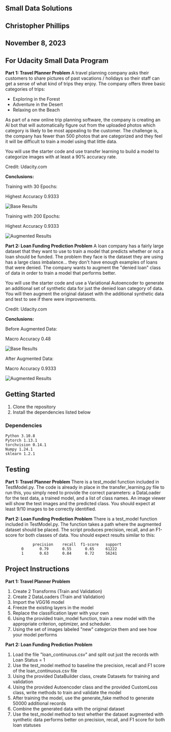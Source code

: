 ## Small Data Solutions
## Christopher Phillips
## November 8, 2023
## For Udacity Small Data Program

**Part 1: Travel Planner Problem**
A travel planning company asks their customers to share pictures of past vacations / holidays so their staff can get a sense of what kind of trips they enjoy. The company offers three basic categories of trips:
- Exploring in the Forest
- Adventure in the Desert
- Relaxing on the Beach 

As part of a new online trip planning software, the company is creating an AI bot that will automatically figure out from the uploaded photos which category is likely to be most appealing to the customer.  The challenge is, the company has fewer than 500 photos that are categorized and they feel it will be difficult to train a model using that little data. 

You will use the starter code and use transfer learning to build a model to categorize images with at least a 90% accuracy rate. 

Credit: Udacity.com


**Conclusions:**

Training with 30 Epochs:

Highest Accuracy 0.9333

![Base Results](https://github.com/[username]/[reponame]/blob/[branch]/travel_plan_30_epochs.jpg?raw=true)

Training with 200 Epochs:

Highest Accuracy 0.9333

![Augmented Results](https://github.com/[username]/[reponame]/blob/[branch]/travel_plan_200_epochs.jpg?raw=true)

**Part 2: Loan Funding Prediction Problem**
A loan company has a fairly large dataset that they want to use to train a model that predicts whether or not a loan should be funded.  The problem they face is the dataset they are using has a large class imbalance... they don't have enough examples of loans that were denied. The company wants to augment the "denied loan" class of data in order to train a model that performs better.  

You will use the starter code and use a Variational Autoencoder to generate an additional set of synthetic data for just the denied loan category of data. You will then augment the original dataset with the additional synthetic data and test to see if there were improvements.  

Credit: Udacity.com

**Conclusions:**

Before Augmented Data:

Macro Accuracy 0.48

![Base Results](https://github.com/[username]/[reponame]/blob/[branch]/loan_status_base.jpg?raw=true)


After Augmented Data:

Macro Accuracy 0.9333

![Augmented Results](https://github.com/[username]/[reponame]/blob/[branch]/loan_status_augmented.jpg?raw=true)

## Getting Started

1. Clone the repository
1. Install the dependencies listed below

### Dependencies

```
Python 3.10.8
Pytorch 1.13.1
torchvision 0.14.1
Numpy 1.24.1
sklearn 1.2.1
```

## Testing

**Part 1: Travel Planner Problem**
There is a test_model function included in TestModel.py. The code is already in place in the transfer_learning.py file to run this, you simply need to provide the correct parameters: a DataLoader for the test data, a trained model, and a list of class names. An image viewer will show the test images and the predicted class.  You should expect at least 9/10 images to be correctly identified.  

**Part 2: Loan Funding Prediction Problem** 
There is a test_model function included in TestModel.py. The function takes a path where the augmented dataset should be placed.  The script produces precision, recall, and an F1-score for both classes of data. You should expect results similar to this:
               
                precision    recall  f1-score   support
           0       0.79      0.55      0.65     61222
           1       0.63      0.84      0.72     56241 


## Project Instructions

**Part 1: Travel Planner Problem**
1. Create 2 Transforms (Train and Validation)
1. Create 2 DataLoaders (Train and Validation)
1. Import the VGG16 model 
1. Freeze the existing layers in the model
1. Replace the classification layer with your own
1. Using the provided train_model function, train a new model with the appropriate criterion, optimizer, and scheduler.
1. Using the set of images labeled "new" categorize them and see how your model performs

**Part 2: Loan Funding Prediction Problem**
1. Load the file "loan_continuous.csv" and split out just the records with Loan Status = 1
1. Use the test_model method to baseline the precision, recall and F1 score of the loan_continuous.csv file
1. Using the provided DataBuilder class, create Datasets for training and validation 
1. Using the provided Autoencoder class and the provided CustomLoss class, write methods to train and validate the model
1. After training the model, use the generate_fake method to generate 50000 additional records
1. Combine the generated data with the original dataset 
1. Use the test_model method to test whether the dataset augmented with synthetic data performs better on precision, recall, and F1 score for both loan statuses
